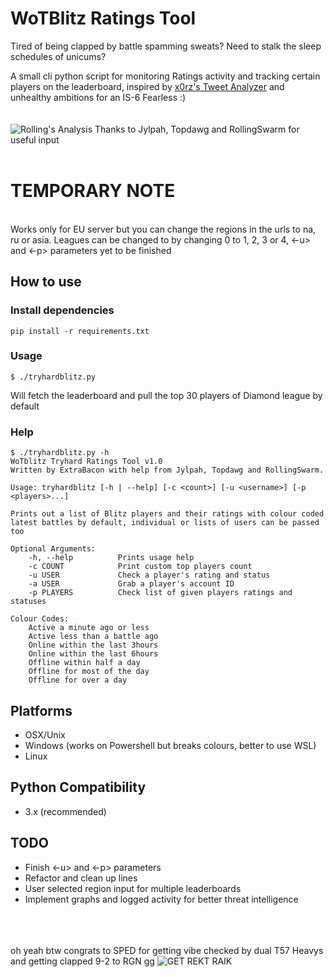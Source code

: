 # WoTBlitz Ratings Tool
Tired of being clapped by battle spamming sweats? Need to stalk the sleep schedules of unicums?

A small cli python script for monitoring Ratings activity and tracking certain players on the leaderboard, inspired by <a href="https://github.com/x0rz/tweets_analyzer">x0rz's Tweet Analyzer</a> and unhealthy ambitions for an IS-6 Fearless :)
<br><br><br>
![Rolling's Analysis](https://media.discordapp.net/attachments/307258554581254144/783890501576949760/lmao.png)
Thanks to Jylpah, Topdawg and RollingSwarm for useful input
<br><br>



# TEMPORARY NOTE 
<br>
Works only for EU server but you can change the regions in the urls to na, ru or asia.
Leagues can be changed to by changing 0 to 1, 2, 3 or 4, <-u> and <-p> parameters yet to be finished


## How to use


### Install dependencies
```shell
pip install -r requirements.txt
```

### Usage
```shell
$ ./tryhardblitz.py
```
Will fetch the leaderboard and pull the top 30 players of Diamond league by default

### Help
```shell
$ ./tryhardblitz.py -h
WoTblitz Tryhard Ratings Tool v1.0
Written by ExtraBacon with help from Jylpah, Topdawg and RollingSwarm.

Usage: tryhardblitz [-h | --help] [-c <count>] [-u <username>] [-p <players>...]

Prints out a list of Blitz players and their ratings with colour coded latest battles by default, individual or lists of users can be passed too

Optional Arguments:
    -h, --help          Prints usage help
    -c COUNT            Print custom top players count
    -u USER             Check a player's rating and status
    -a USER             Grab a player's account ID
    -p PLAYERS          Check list of given players ratings and statuses

Colour Codes:
    Active a minute ago or less
    Active less than a battle ago
    Online within the last 3hours
    Online within the last 6hours
    Offline within half a day
    Offline for most of the day
    Offline for over a day

```

## Platforms
 * OSX/Unix
 * Windows (works on Powershell but breaks colours, better to use WSL)
 * Linux

## Python Compatibility
 * 3.x (recommended)

## TODO
 + Finish <-u> and <-p> parameters
 + Refactor and clean up lines
 + User selected region input for multiple leaderboards
 + Implement graphs and logged activity for better threat intelligence


<br><br><br>
oh yeah btw congrats to SPED for getting vibe checked by dual T57 Heavys and getting clapped 9-2 to RGN gg
![GET REKT RAIK](https://media.discordapp.net/attachments/307258554581254144/783890466960572426/moe.gif)
